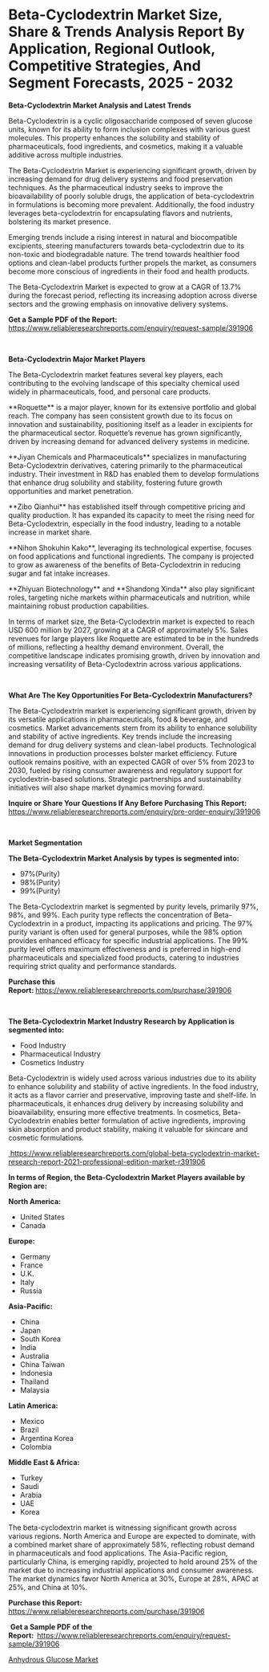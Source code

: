 <p><h1>Beta-Cyclodextrin Market Size, Share & Trends Analysis Report By Application, Regional Outlook, Competitive Strategies, And Segment Forecasts, 2025 - 2032</h1></p><p><strong>Beta-Cyclodextrin Market Analysis and Latest Trends</strong></p>
<p><p>Beta-Cyclodextrin is a cyclic oligosaccharide composed of seven glucose units, known for its ability to form inclusion complexes with various guest molecules. This property enhances the solubility and stability of pharmaceuticals, food ingredients, and cosmetics, making it a valuable additive across multiple industries. </p><p>The Beta-Cyclodextrin Market is experiencing significant growth, driven by increasing demand for drug delivery systems and food preservation techniques. As the pharmaceutical industry seeks to improve the bioavailability of poorly soluble drugs, the application of beta-cyclodextrin in formulations is becoming more prevalent. Additionally, the food industry leverages beta-cyclodextrin for encapsulating flavors and nutrients, bolstering its market presence.</p><p>Emerging trends include a rising interest in natural and biocompatible excipients, steering manufacturers towards beta-cyclodextrin due to its non-toxic and biodegradable nature. The trend towards healthier food options and clean-label products further propels the market, as consumers become more conscious of ingredients in their food and health products. </p><p>The Beta-Cyclodextrin Market is expected to grow at a CAGR of 13.7% during the forecast period, reflecting its increasing adoption across diverse sectors and the growing emphasis on innovative delivery systems.</p></p>
<p><strong>Get a Sample PDF of the Report:&nbsp;</strong> <a href="https://www.reliableresearchreports.com/enquiry/request-sample/391906?utm_campaign=83&utm_medium=2&utm_source=Github&utm_content=ia&utm_term=16012025&utm_id=beta-cyclodextrin">https://www.reliableresearchreports.com/enquiry/request-sample/391906</a></p>
<p>&nbsp;</p>
<p><strong>Beta-Cyclodextrin Major Market Players</strong></p>
<p><p>The Beta-Cyclodextrin market features several key players, each contributing to the evolving landscape of this specialty chemical used widely in pharmaceuticals, food, and personal care products. </p><p>**Roquette** is a major player, known for its extensive portfolio and global reach. The company has seen consistent growth due to its focus on innovation and sustainability, positioning itself as a leader in excipients for the pharmaceutical sector. Roquette’s revenue has grown significantly, driven by increasing demand for advanced delivery systems in medicine.</p><p>**Jiyan Chemicals and Pharmaceuticals** specializes in manufacturing Beta-Cyclodextrin derivatives, catering primarily to the pharmaceutical industry. Their investment in R&D has enabled them to develop formulations that enhance drug solubility and stability, fostering future growth opportunities and market penetration.</p><p>**Zibo Qianhui** has established itself through competitive pricing and quality production. It has expanded its capacity to meet the rising need for Beta-Cyclodextrin, especially in the food industry, leading to a notable increase in market share.</p><p>**Nihon Shokuhin Kako**, leveraging its technological expertise, focuses on food applications and functional ingredients. The company is projected to grow as awareness of the benefits of Beta-Cyclodextrin in reducing sugar and fat intake increases.</p><p>**Zhiyuan Biotechnology** and **Shandong Xinda** also play significant roles, targeting niche markets within pharmaceuticals and nutrition, while maintaining robust production capabilities.</p><p>In terms of market size, the Beta-Cyclodextrin market is expected to reach USD 600 million by 2027, growing at a CAGR of approximately 5%. Sales revenues for large players like Roquette are estimated to be in the hundreds of millions, reflecting a healthy demand environment. Overall, the competitive landscape indicates promising growth, driven by innovation and increasing versatility of Beta-Cyclodextrin across various applications.</p></p>
<p>&nbsp;</p>
<p><strong>What Are The Key Opportunities For Beta-Cyclodextrin Manufacturers?</strong></p>
<p><p>The Beta-Cyclodextrin market is experiencing significant growth, driven by its versatile applications in pharmaceuticals, food & beverage, and cosmetics. Market advancements stem from its ability to enhance solubility and stability of active ingredients. Key trends include the increasing demand for drug delivery systems and clean-label products. Technological innovations in production processes bolster market efficiency. Future outlook remains positive, with an expected CAGR of over 5% from 2023 to 2030, fueled by rising consumer awareness and regulatory support for cyclodextrin-based solutions. Strategic partnerships and sustainability initiatives will also shape market dynamics moving forward.</p></p>
<p><strong>Inquire or Share Your Questions If Any Before Purchasing This Report:</strong> <a href="https://www.reliableresearchreports.com/enquiry/pre-order-enquiry/391906?utm_campaign=83&utm_medium=2&utm_source=Github&utm_content=ia&utm_term=16012025&utm_id=beta-cyclodextrin">https://www.reliableresearchreports.com/enquiry/pre-order-enquiry/391906</a></p>
<p>&nbsp;</p>
<p><strong>Market Segmentation</strong></p>
<p><strong>The Beta-Cyclodextrin Market Analysis by types is segmented into:</strong></p>
<p><ul><li>97%(Purity)</li><li>98%(Purity)</li><li>99%(Purity)</li></ul></p>
<p><p>The Beta-Cyclodextrin market is segmented by purity levels, primarily 97%, 98%, and 99%. Each purity type reflects the concentration of Beta-Cyclodextrin in a product, impacting its applications and pricing. The 97% purity variant is often used for general purposes, while the 98% option provides enhanced efficacy for specific industrial applications. The 99% purity level offers maximum effectiveness and is preferred in high-end pharmaceuticals and specialized food products, catering to industries requiring strict quality and performance standards.</p></p>
<p><strong>Purchase this Report:&nbsp;</strong><a href="https://www.reliableresearchreports.com/purchase/391906?utm_campaign=83&utm_medium=2&utm_source=Github&utm_content=ia&utm_term=16012025&utm_id=beta-cyclodextrin">https://www.reliableresearchreports.com/purchase/391906</a></p>
<p>&nbsp;</p>
<p><strong>The Beta-Cyclodextrin Market Industry Research by Application is segmented into:</strong></p>
<p><ul><li>Food Industry</li><li>Pharmaceutical Industry</li><li>Cosmetics Industry</li></ul></p>
<p><p>Beta-Cyclodextrin is widely used across various industries due to its ability to enhance solubility and stability of active ingredients. In the food industry, it acts as a flavor carrier and preservative, improving taste and shelf-life. In pharmaceuticals, it enhances drug delivery by increasing solubility and bioavailability, ensuring more effective treatments. In cosmetics, Beta-Cyclodextrin enables better formulation of active ingredients, improving skin absorption and product stability, making it valuable for skincare and cosmetic formulations.</p></p>
<p><a href="https://www.reliableresearchreports.com/global-beta-cyclodextrin-market-research-report-2021-professional-edition-market-r391906?utm_campaign=83&utm_medium=2&utm_source=Github&utm_content=ia&utm_term=16012025&utm_id=beta-cyclodextrin">&nbsp;https://www.reliableresearchreports.com/global-beta-cyclodextrin-market-research-report-2021-professional-edition-market-r391906</a></p>
<p><strong>In terms of Region, the Beta-Cyclodextrin Market Players available by Region are:</strong></p>
<p>
    <p> <strong> North America: </strong>
        <ul>
            <li>United States</li>
            <li>Canada</li>
        </ul>
        </p> 
    <p> <strong> Europe: </strong>
        <ul>
            <li>Germany</li>
            <li>France</li>
            <li>U.K.</li>
            <li>Italy</li>
            <li>Russia</li>
        </ul>
        </p> 
    <p> <strong> Asia-Pacific: </strong>
        <ul>
            <li>China</li>
            <li>Japan</li>
            <li>South Korea</li>
            <li>India</li>
            <li>Australia</li>
            <li>China Taiwan</li>
            <li>Indonesia</li>
            <li>Thailand</li>
            <li>Malaysia</li>
        </ul>
        </p> 
    <p> <strong> Latin America: </strong>
        <ul>
            <li>Mexico</li>
            <li>Brazil</li>
            <li>Argentina Korea</li>
            <li>Colombia</li>
        </ul>
        </p> 
    <p> <strong> Middle East & Africa: </strong>
        <ul>
            <li>Turkey</li>
            <li>Saudi</li>
            <li>Arabia</li>
            <li>UAE</li>
            <li>Korea</li>
        </ul>
    </p>
    </p>
<p><p>The beta-cyclodextrin market is witnessing significant growth across various regions. North America and Europe are expected to dominate, with a combined market share of approximately 58%, reflecting robust demand in pharmaceuticals and food applications. The Asia-Pacific region, particularly China, is emerging rapidly, projected to hold around 25% of the market due to increasing industrial applications and consumer awareness. The market dynamics favor North America at 30%, Europe at 28%, APAC at 25%, and China at 10%.</p></p>
<p><strong>Purchase this Report: </strong><a href="https://www.reliableresearchreports.com/purchase/391906?utm_campaign=83&utm_medium=2&utm_source=Github&utm_content=ia&utm_term=16012025&utm_id=beta-cyclodextrin">https://www.reliableresearchreports.com/purchase/391906</a></p>
<p>&nbsp;<strong>Get a Sample PDF of the Report:&nbsp;&nbsp;</strong><a href="https://www.reliableresearchreports.com/enquiry/request-sample/391906?utm_campaign=83&utm_medium=2&utm_source=Github&utm_content=ia&utm_term=16012025&utm_id=beta-cyclodextrin">https://www.reliableresearchreports.com/enquiry/request-sample/391906</a></p>
<p><strong></strong></p>
<p><p><a href="https://github.com/mharielmesa/Market-Research-Report-List-5/blob/main/anhydrous-glucose-market.md?utm_campaign=83&utm_medium=2&utm_source=Github&utm_content=ia&utm_term=16012025&utm_id=beta-cyclodextrin">Anhydrous Glucose Market</a></p></p>